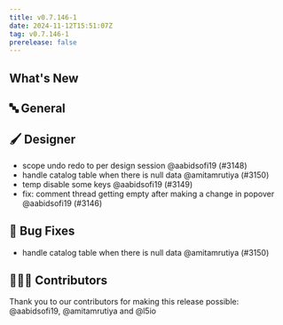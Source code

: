 ```yaml
---
title: v0.7.146-1
date: 2024-11-12T15:51:07Z
tag: v0.7.146-1
prerelease: false
---
```


## What's New
## 🔤 General
## 🖌️ Designer

- scope undo redo to per design session @aabidsofi19 (#3148)
- handle catalog table when there is null data @amitamrutiya (#3150)
- temp disable some keys @aabidsofi19 (#3149)
- fix: comment thread getting empty after making a change in popover @aabidsofi19 (#3146)

## 🐛 Bug Fixes

- handle catalog table when there is null data @amitamrutiya (#3150)

## 👨🏽‍💻 Contributors

Thank you to our contributors for making this release possible:
@aabidsofi19, @amitamrutiya and @l5io
